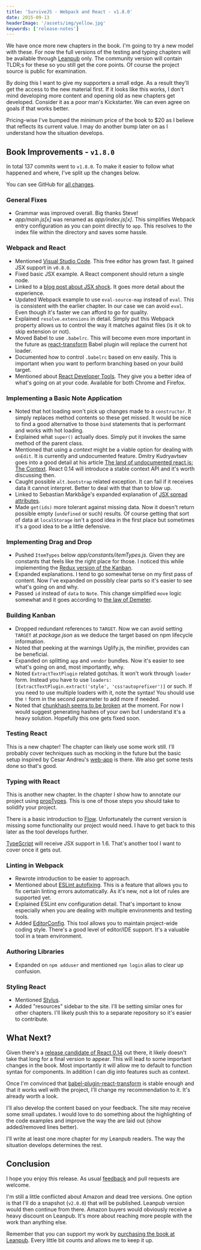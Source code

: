 ```yaml
---
title: 'SurviveJS - Webpack and React - v1.8.0'
date: 2015-09-13
headerImage: '/assets/img/yellow.jpg'
keywords: ['release-notes']
---
```


We have once more new chapters in the book. I'm going to try a new model with these. For now the full versions of the testing and typing chapters will be available through [Leanpub](https://leanpub.com/survivejs_webpack_react) only. The community version will contain TLDR;s for these so you still get the core points. Of course the project source is public for examination.

By doing this I want to give my supporters a small edge. As a result they'll get the access to the new material first. If it looks like this works, I don't mind developing more content and opening old as new chapters get developed. Consider it as a poor man's Kickstarter. We can even agree on goals if that works better.

Pricing-wise I've bumped the minimum price of the book to $20 as I believe that reflects its current value. I may do another bump later on as I understand how the situation develops.

## Book Improvements - `v1.8.0`

In total 137 commits went to `v1.8.0`. To make it easier to follow what happened and where, I've split up the changes below.

You can see GitHub for [all changes](https://github.com/survivejs/webpack_react/compare/v1.7.5...v1.8.0).

### General Fixes

* Grammar was improved overall. Big thanks Steve!
* *app/main.js[x]* was renamed as *app/index.js[x]*. This simplifies Webpack entry configuration as you can point directly to `app`. This resolves to the index file within the directory and saves some hassle.

### Webpack and React

* Mentioned [Visual Studio Code](https://code.visualstudio.com/). This free editor has grown fast. It gained JSX support in `v0.8.0`.
* Fixed basic JSX example. A React component should return a single node.
* Linked to a [blog post about JSX shock](https://medium.com/@housecor/react-s-jsx-the-other-side-of-the-coin-2ace7ab62b98). It goes more detail about the experience.
* Updated Webpack example to use `eval-source-map` instead of `eval`. This is consistent with the earlier chapter. In our case we can avoid `eval`. Even though it's faster we can afford to go for quality.
* Explained `resolve.extensions` in detail. Simply put this Webpack property allows us to control the way it matches against files (is it ok to skip extension or not).
* Moved Babel to use `.babelrc`. This will become even more important in the future as [react-transform](https://github.com/gaearon/babel-plugin-react-transform) Babel plugin will replace the current hot loader.
* Documented how to control `.babelrc` based on env easily. This is important when you want to perform branching based on your build target.
* Mentioned about [React Developer Tools](https://github.com/facebook/react-devtools). They give you a better idea of what's going on at your code. Available for both Chrome and Firefox.

### Implementing a Basic Note Application

* Noted that hot loading won't pick up changes made to a `constructor`. It simply replaces method contents so these get missed. It would be nice to find a good alternative to those `bind` statements that is performant and works with hot loading.
* Explained what `super()` actually does. Simply put it invokes the same method of the parent class.
* Mentioned that using a *context* might be a viable option for dealing with `onEdit`. It is currently and undocumented feature. Dmitry Kudryavtsev goes into a good detail at his article [The land of undocumented react.js: The Context](https://medium.com/@skwee357/the-land-of-undocumented-react-js-the-context-99b3f931ff73). React 0.14 will introduce a stable context API and it's worth discussing then.
* Caught possible `alt.bootstrap` related exception. It can fail if it receives data it cannot interpret. Better to deal with that than to blow up.
* Linked to Sebastian Markbåge's expanded explanation of [JSX spread attributes](https://gist.github.com/sebmarkbage/07bbe37bc42b6d4aef81).
* Made `get(ids)` more tolerant against missing data. Now it doesn't return possible empty (`undefined` or such) results. Of course getting that sort of data at `localStorage` isn't a good idea in the first place but sometimes it's a good idea to be a little defensive.

### Implementing Drag and Drop

* Pushed `ItemTypes` below *app/constants/itemTypes.js*. Given they are constants that feels like the right place for those. I noticed this while implementing the [Redux version of the Kanban](https://github.com/survivejs/redux-demo).
* Expanded explanations. I tend to go somewhat terse on my first pass of content. Now I've expanded on possibly clear parts so it's easier to see what's going on and why.
* Passed `id` instead of `data` to `Note`. This change simplified `move` logic somewhat and it goes according to [the law of Demeter](https://en.wikipedia.org/wiki/Law_of_Demeter).

### Building Kanban

* Dropped redundant references to `TARGET`. Now we can avoid setting `TARGET` at *package.json* as we deduce the target based on npm lifecycle information.
* Noted that peeking at the warnings Uglify.js, the minifier, provides can be beneficial.
* Expanded on splitting `app` and `vendor` bundles. Now it's easier to see what's going on and, most importantly, why.
* Noted `ExtractTextPlugin` related gotchas. It won't work through `loader` form. Instead you have to use `loaders: [ExtractTextPlugin.extract('style', 'css!autoprefixer')]` or such. If you need to use multiple loaders with it, note the syntax! You should use the `!` form in the second parameter to add more if needed.
* Noted that [chunkhash seems to be broken](https://github.com/webpack/webpack/issues/1315) at the moment. For now I would suggest generating hashes of your own but I understand it's a heavy solution. Hopefully this one gets fixed soon.

### Testing React

This is a new chapter! The chapter can likely use some work still. I'll probably cover techniques such as mocking in the future but the basic setup inspired by Cesar Andreu's [web-app](https://github.com/cesarandreu/web-app) is there. We also get some tests done so that's good.

### Typing with React

This is another new chapter. In the chapter I show how to annotate our project using [propTypes](https://facebook.github.io/react/docs/reusable-components.html). This is one of those steps you should take to solidify your project.

There is a basic introduction to [Flow](http://flowtype.org/). Unfortunately the current version is missing some functionality our project would need. I have to get back to this later as the tool develops further.

[TypeScript](http://www.typescriptlang.org/) will receive JSX support in 1.6. That's another tool I want to cover once it gets out.

### Linting in Webpack

* Rewrote introduction to be easier to approach.
* Mentioned about [ESLint autofixing](http://eslint.org/blog/2015/09/eslint-v1.4.0-released/). This is a feature that allows you to fix certain linting errors automatically. As it's new, not a lot of rules are supported yet.
* Explained ESLint env configuration detail. That's important to know especially when you are dealing with multiple environments and testing tools.
* Added [EditorConfig](http://editorconfig.org/). This tool allows you to maintain project-wide coding style. There's a good level of editor/IDE support. It's a valuable tool in a team environment.

### Authoring Libraries

* Expanded on `npm adduser` and mentioned `npm login` alias to clear up confusion.

### Styling React

* Mentioned [Stylus](https://learnboost.github.io/stylus/).
* Added "resources" sidebar to the site. I'll be setting similar ones for other chapters. I'll likely push this to a separate repository so it's easier to contribute.

## What Next?

Given there's a [release candidate of React 0.14](https://facebook.github.io/react/blog/2015/09/10/react-v0.14-rc1.html) out there, it likely doesn't take that long for a final version to appear. This will lead to some important changes in the book. Most importantly it will allow me to default to function syntax for components. In addition I can dig into features such as context.

Once I'm convinced that [babel-plugin-react-transform](https://github.com/gaearon/babel-plugin-react-transform) is stable enough and that it works well with the project, I'll change my recommendation to it. It's already worth a look.

I'll also develop the content based on your feedback. The site may receive some small updates. I would love to do something about the highlighting of the code examples and improve the way the are laid out (show added/removed lines better).

I'll write at least one more chapter for my Leanpub readers. The way the situation develops determines the rest.

## Conclusion

I hope you enjoy this release. As usual [feedback](https://github.com/survivejs/webpack_react/issues) and pull requests are welcome.

I'm still a little conflicted about Amazon and dead tree versions. One option is that I'll do a snapshot (`v2.0.0`) that will be published. Leanpub version would then continue from there. Amazon buyers would obviously receive a heavy discount on Leanpub. It's more about reaching more people with the work than anything else.

Remember that you can support my work by [purchasing the book at Leanpub](https://leanpub.com/survivejs_webpack_react). Every little bit counts and allows me to keep it up.

